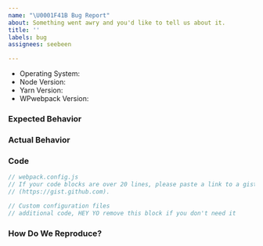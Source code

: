 ```yaml
---
name: "\U0001F41B Bug Report"
about: Something went awry and you'd like to tell us about it.
title: ''
labels: bug
assignees: seebeen

---
```


<!--
  Issues are so 🔥

  If you remove or skip this template, you'll make the 🐼 sad and the mighty god
  of Github will appear and pile-drive the close button from a great height
  while making animal noises.

-->

- Operating System:
- Node Version:
- Yarn Version:
- WPwebpack Version:

### Expected Behavior

<!-- Remove this section if not reporting a bug or modification request. -->

### Actual Behavior

<!-- Remove this section if not reporting a bug or modification request. -->

### Code

```js
// webpack.config.js
// If your code blocks are over 20 lines, please paste a link to a gist
// (https://gist.github.com).
```

```js
// Custom configuration files
// additional code, HEY YO remove this block if you don't need it
```

### How Do We Reproduce?

<!--
  Remove this section if not reporting a bug.

  If your custom config is over 50 lines long, please provide a URL to a repo
  for your beefy 🍖 app that we can use to reproduce.
-->
